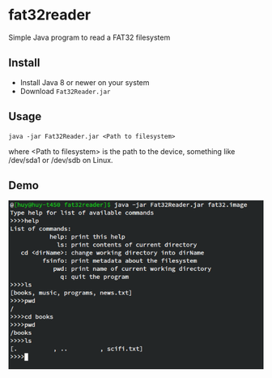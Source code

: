 # fat32reader
Simple Java program to read a FAT32 filesystem

## Install
- Install Java 8 or newer on your system
- Download `Fat32Reader.jar`

## Usage

```
java -jar Fat32Reader.jar <Path to filesystem>
```
where \<Path to filesystem\> is the path to the device, something like /dev/sda1 or /dev/sdb on Linux. 

## Demo 
![demo image](docs/fat32reader-demo.png)
